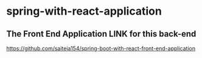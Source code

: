 # spring-with-react-application




## The Front End Application LINK  for this back-end

https://github.com/saiteja154/spring-boot-with-react-front-end-application
